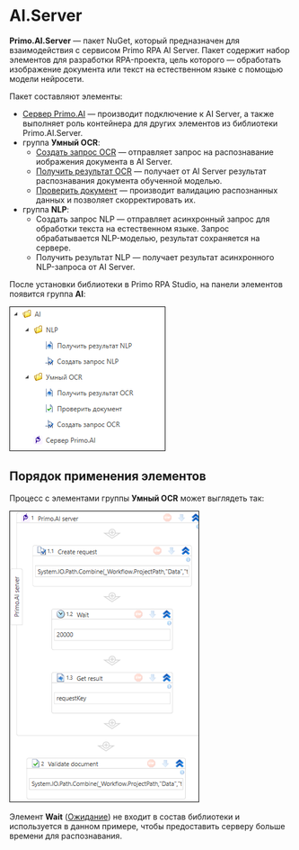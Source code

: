 # AI.Server

**Primo.AI.Server** — пакет NuGet, который предназначен для взаимодействия с сервисом Primo RPA AI Server. Пакет содержит набор элементов для разработки RPA-проекта, цель которого — обработать изображение документа или текст на естественном языке с помощью модели нейросети.

Пакет составляют элементы:
* [Сервер Primo.AI](https://docs.primo-rpa.ru/primo-rpa/g_elements/el_extra/ai_server/primoaiserver) — производит подключение к AI Server, а также выполняет роль контейнера для других элементов из библиотеки Primo.AI.Server.
* группа **Умный OCR**:
  * [Создать запрос OCR](https://docs.primo-rpa.ru/primo-rpa/g_elements/el_extra/ai_server/createrequest) — отправляет запрос на распознавание иображения документа в AI Server.
  * [Получить результат OCR](https://docs.primo-rpa.ru/primo-rpa/g_elements/el_extra/ai_server/getresult) — получает от AI Server результат распознавания документа обученной моделью.
  * [Проверить документ](https://docs.primo-rpa.ru/primo-rpa/g_elements/el_extra/ai_server/validatedoc) — производит валидацию распознанных данных и позволяет скорректировать их.
* группа **NLP**:
  * Создать запрос NLP — отправляет асинхронный запрос для обработки текста на естественном языке. Запрос обрабатывается NLP-моделью, результат сохраняется на сервере.
  * Получить результат NLP — получает результат асинхронного NLP-запроса от AI Server.

После установки библиотеки в Primo RPA Studio, на панели элементов появится группа **AI**:

![](<../../../.gitbook/assets1/windows_items/library/ai-server-items.png>)


## Порядок применения элементов

Процесс с элементами группы **Умный OCR** может выглядеть так:

![](<../../../.gitbook/assets1/windows_items/rpa-flow-for-server-ai.png>)

Элемент **Wait** ([Ожидание](https://docs.primo-rpa.ru/primo-rpa/g_elements/el_basic/els_logic/el_logic_wait)) не входит в состав библиотеки и используется в данном примере, чтобы предоставить серверу больше времени для распознавания.
